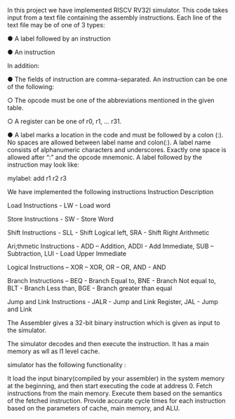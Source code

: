 In this project we have implemented RISCV RV32I simulator. This code takes input from a text file containing the assembly instructions. Each line of the text file may be of one of 3 types:

● A label followed by an instruction

● An instruction

In addition:

● The fields of instruction are comma-separated. An instruction can be one of the following:

○ The opcode must be one of the abbreviations mentioned in the given table.

○ A register can be one of r0, r1, ... r31.

● A label marks a location in the code and must be followed by a colon (:). No spaces are allowed between label name and colon(:). A label name consists of alphanumeric characters and underscores. Exactly one space is allowed after “:” and the opcode mnemonic. A label followed by the instruction may look like:

mylabel: add r1 r2 r3

We have implemented the following instructions Instruction Description

Load Instructions - LW - Load word

Store Instructions - SW - Store Word

Shift Instructions - SLL - Shift Logical left, SRA - Shift Right Arithmetic

Ari;thmetic Instructions - ADD – Addition, ADDI - Add Immediate, SUB – Subtraction, LUI - Load Upper Immediate

Logical Instructions – XOR – XOR, OR – OR, AND - AND

Branch Instructions – BEQ - Branch Equal to, BNE - Branch Not equal to, BLT - Branch Less than, BGE - Branch greater than equal 

Jump and Link Instructions - JALR - Jump and Link Register, JAL - Jump and Link

The Assembler gives a 32-bit binary instruction which is given as input to the simulator.

The simulator decodes and then execute the instruction. It has a main memory as wll as l1 level cache.

simulator has the following functionality :

It load the input binary(compiled by your assembler) in the system memory at the beginning, and then start executing the code at address 0.
Fetch instructions from the main memory.
Execute them based on the semantics of the fetched instruction.
Provide accurate cycle times for each instruction based on the parameters of cache, main memory, and ALU.
